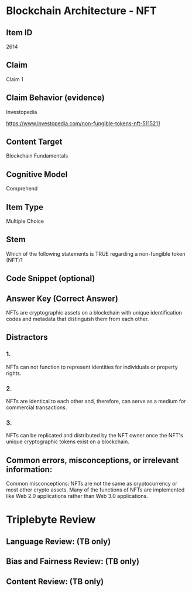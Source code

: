 # Blockchain Architecture - NFT

## Item ID
2614

## Claim
Claim 1

## Claim Behavior (evidence)
Investopedia

https://www.investopedia.com/non-fungible-tokens-nft-5115211

## Content Target
Blockchain Fundamentals

## Cognitive Model
Comprehend

## Item Type
Multiple Choice

## Stem
Which of the following statements is TRUE regarding a non-fungible token (NFT)?

## Code Snippet (optional)

## Answer Key (Correct Answer)
NFTs are cryptographic assets on a blockchain with unique identification codes and metadata that distinguish them from each other.

## Distractors
### 1.
NFTs can not function to represent identities for individuals or property rights.

### 2.
NFTs are identical to each other and, therefore, can serve as a medium for commercial transactions.

### 3.
NFTs can be replicated and distributed by the NFT owner once the NFT's unique cryptographic tokens exist on a blockchain.

## Common errors, misconceptions, or irrelevant information:
Common misconceptions: NFTs are not the same as cryptocurrency or most other crypto assets. Many of the functions of NFTs are implemented like Web 2.0 applications rather than Web 3.0 applications.

# Triplebyte Review

## Language Review: (TB only)

## Bias and Fairness Review: (TB only)

## Content Review: (TB only)
